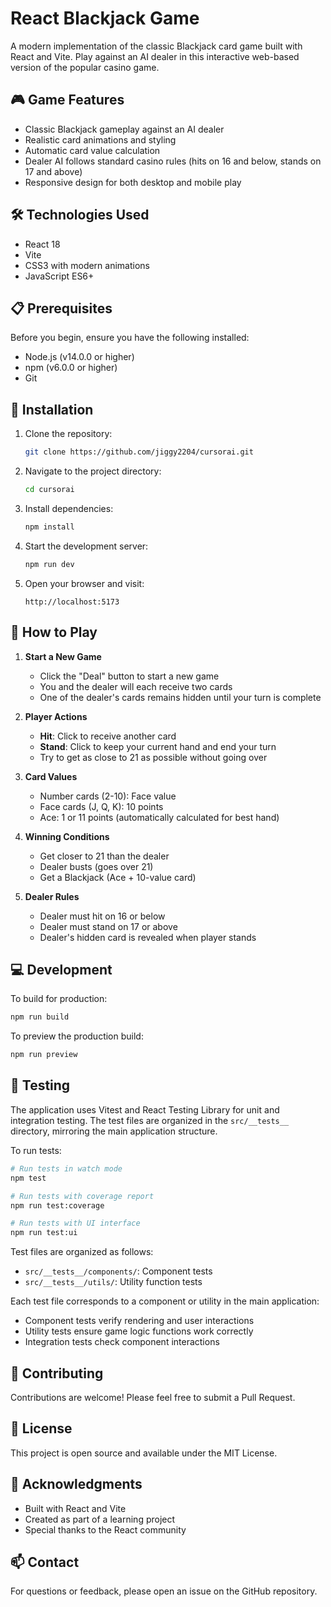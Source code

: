 # React Blackjack Game

A modern implementation of the classic Blackjack card game built with React and Vite. Play against an AI dealer in this interactive web-based version of the popular casino game.

## 🎮 Game Features

- Classic Blackjack gameplay against an AI dealer
- Realistic card animations and styling
- Automatic card value calculation
- Dealer AI follows standard casino rules (hits on 16 and below, stands on 17 and above)
- Responsive design for both desktop and mobile play

## 🛠️ Technologies Used

- React 18
- Vite
- CSS3 with modern animations
- JavaScript ES6+

## 📋 Prerequisites

Before you begin, ensure you have the following installed:
- Node.js (v14.0.0 or higher)
- npm (v6.0.0 or higher)
- Git

## 🚀 Installation

1. Clone the repository:
   ```bash
   git clone https://github.com/jiggy2204/cursorai.git
   ```

2. Navigate to the project directory:
   ```bash
   cd cursorai
   ```

3. Install dependencies:
   ```bash
   npm install
   ```

4. Start the development server:
   ```bash
   npm run dev
   ```

5. Open your browser and visit:
   ```
   http://localhost:5173
   ```

## 🎯 How to Play

1. **Start a New Game**
   - Click the "Deal" button to start a new game
   - You and the dealer will each receive two cards
   - One of the dealer's cards remains hidden until your turn is complete

2. **Player Actions**
   - **Hit**: Click to receive another card
   - **Stand**: Click to keep your current hand and end your turn
   - Try to get as close to 21 as possible without going over

3. **Card Values**
   - Number cards (2-10): Face value
   - Face cards (J, Q, K): 10 points
   - Ace: 1 or 11 points (automatically calculated for best hand)

4. **Winning Conditions**
   - Get closer to 21 than the dealer
   - Dealer busts (goes over 21)
   - Get a Blackjack (Ace + 10-value card)

5. **Dealer Rules**
   - Dealer must hit on 16 or below
   - Dealer must stand on 17 or above
   - Dealer's hidden card is revealed when player stands

## 💻 Development

To build for production:
```bash
npm run build
```

To preview the production build:
```bash
npm run preview
```

## 🧪 Testing

The application uses Vitest and React Testing Library for unit and integration testing. The test files are organized in the `src/__tests__` directory, mirroring the main application structure.

To run tests:

```bash
# Run tests in watch mode
npm test

# Run tests with coverage report
npm run test:coverage

# Run tests with UI interface
npm run test:ui
```

Test files are organized as follows:
- `src/__tests__/components/`: Component tests
- `src/__tests__/utils/`: Utility function tests

Each test file corresponds to a component or utility in the main application:
- Component tests verify rendering and user interactions
- Utility tests ensure game logic functions work correctly
- Integration tests check component interactions

## 🤝 Contributing

Contributions are welcome! Please feel free to submit a Pull Request.

## 📝 License

This project is open source and available under the MIT License.

## 🙏 Acknowledgments

- Built with React and Vite
- Created as part of a learning project
- Special thanks to the React community

## 📫 Contact

For questions or feedback, please open an issue on the GitHub repository.
